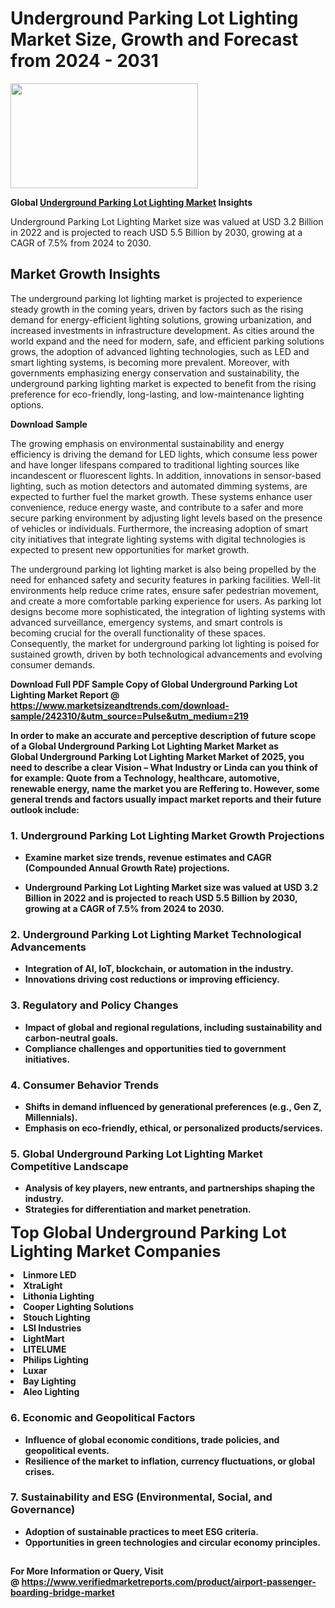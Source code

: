 <H1>Underground Parking Lot Lighting Market Size, Growth and Forecast from 2024 - 2031</H1><img class="aligncenter size-medium wp-image-584254" src="https://thirdeyenews.in/wp-content/uploads/2024/09/Global-Market-Research-300x168.jpeg" alt="" width="300" height="168" /><p><strong>Global&nbsp;<a href="https://www.marketsizeandtrends.com/download-sample/242310/&amp;utm_source=Pulse&amp;utm_medium=219">Underground Parking Lot Lighting Market</a> Insights</strong></p><p>Underground Parking Lot Lighting Market size was valued at USD 3.2 Billion in 2022 and is projected to reach USD 5.5 Billion by 2030, growing at a CAGR of 7.5% from 2024 to 2030.</p><p><h2>Market Growth Insights</h2> <p>The underground parking lot lighting market is projected to experience steady growth in the coming years, driven by factors such as the rising demand for energy-efficient lighting solutions, growing urbanization, and increased investments in infrastructure development. As cities around the world expand and the need for modern, safe, and efficient parking solutions grows, the adoption of advanced lighting technologies, such as LED and smart lighting systems, is becoming more prevalent. Moreover, with governments emphasizing energy conservation and sustainability, the underground parking lighting market is expected to benefit from the rising preference for eco-friendly, long-lasting, and low-maintenance lighting options.</p> <p><strong>Download Sample</strong></p> <p>The growing emphasis on environmental sustainability and energy efficiency is driving the demand for LED lights, which consume less power and have longer lifespans compared to traditional lighting sources like incandescent or fluorescent lights. In addition, innovations in sensor-based lighting, such as motion detectors and automated dimming systems, are expected to further fuel the market growth. These systems enhance user convenience, reduce energy waste, and contribute to a safer and more secure parking environment by adjusting light levels based on the presence of vehicles or individuals. Furthermore, the increasing adoption of smart city initiatives that integrate lighting systems with digital technologies is expected to present new opportunities for market growth.</p> <p>The underground parking lot lighting market is also being propelled by the need for enhanced safety and security features in parking facilities. Well-lit environments help reduce crime rates, ensure safer pedestrian movement, and create a more comfortable parking experience for users. As parking lot designs become more sophisticated, the integration of lighting systems with advanced surveillance, emergency systems, and smart controls is becoming crucial for the overall functionality of these spaces. Consequently, the market for underground parking lot lighting is poised for sustained growth, driven by both technological advancements and evolving consumer demands.</p> <p><strong></p><p><span class=""><strong>Download Full PDF Sample Copy of Global Underground Parking Lot Lighting Market Report</strong> @ <a href="https://www.marketsizeandtrends.com/download-sample/242310/&amp;utm_source=Pulse&amp;utm_medium=219" target="_blank">https://www.marketsizeandtrends.com/download-sample/242310/&amp;utm_source=Pulse&amp;utm_medium=219</a></span></p><p>In order to make an accurate and perceptive description of future scope of a Global&nbsp;Underground Parking Lot Lighting Market Market as Global&nbsp;Underground Parking Lot Lighting Market Market of 2025, you need to describe a clear Vision &ndash; What Industry or Linda can you think of for example: Quote from a Technology, healthcare, automotive, renewable energy, name the market you are Reffering to. However, some general trends and factors usually impact market reports and their future outlook include:</p><h3>1.&nbsp;<strong>Underground Parking Lot Lighting Market Growth Projections</strong></h3><ul><li>Examine market size trends, revenue estimates and CAGR (Compounded Annual Growth Rate) projections.</li><li><p>Underground Parking Lot Lighting Market size was valued at USD 3.2 Billion in 2022 and is projected to reach USD 5.5 Billion by 2030, growing at a CAGR of 7.5% from 2024 to 2030.</p></li></ul><h3>2.&nbsp;<strong>Underground Parking Lot Lighting Market Technological Advancements</strong></h3><ul><li>Integration of AI, IoT, blockchain, or automation in the industry.</li><li>Innovations driving cost reductions or improving efficiency.</li></ul><h3>3.&nbsp;<strong>Regulatory and Policy Changes</strong></h3><ul><li>Impact of global and regional regulations, including sustainability and carbon-neutral goals.</li><li>Compliance challenges and opportunities tied to government initiatives.</li></ul><h3>4.&nbsp;<strong>Consumer Behavior Trends</strong></h3><ul><li>Shifts in demand influenced by generational preferences (e.g., Gen Z, Millennials).</li><li>Emphasis on eco-friendly, ethical, or personalized products/services.</li></ul><h3>5.&nbsp;<strong>Global Underground Parking Lot Lighting Market Competitive Landscape</strong></h3><ul><li>Analysis of key players, new entrants, and partnerships shaping the industry.</li><li>Strategies for differentiation and market penetration.</li></ul><p data-pm-slice="1 1 []"><span style="color: inherit; font-family: inherit; font-size: 25px;">Top Global Underground Parking Lot Lighting Market Companies</span></p><div class="" data-test-id=""><p><li>Linmore LED</li><li> XtraLight</li><li> Lithonia Lighting</li><li> Cooper Lighting Solutions</li><li> Stouch Lighting</li><li> LSI Industries</li><li> LightMart</li><li> LITELUME</li><li> Philips Lighting</li><li> Luxar</li><li> Bay Lighting</li><li> Aleo Lighting</li></p></div><h3>6.&nbsp;<strong>Economic and Geopolitical Factors</strong></h3><ul><li>Influence of global economic conditions, trade policies, and geopolitical events.</li><li>Resilience of the market to inflation, currency fluctuations, or global crises.</li></ul><h3>7.&nbsp;<strong>Sustainability and ESG (Environmental, Social, and Governance)</strong></h3><ul><li>Adoption of sustainable practices to meet ESG criteria.</li><li>Opportunities in green technologies and circular economy principles.</li></ul><h2><strong style="font-size: 14px;">For More Information or Query, Visit @&nbsp;</strong><a style="background-color: #ffffff; font-size: 14px;" href="https://www.marketsizeandtrends.com/report/underground-parking-lot-lighting-market/" target="_blank">https://www.verifiedmarketreports.com/product/airport-passenger-boarding-bridge-market</a></h2>
